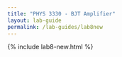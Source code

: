 ```yaml
---
title: "PHYS 3330 - BJT Amplifier"
layout: lab-guide
permalink: /lab-guides/lab8new
---
```


{% include lab8-new.html %}